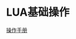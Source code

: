 # LUA基础操作  
[操作手册](https://www.runoob.com/lua/lua-file-io.html#:~:text=Lua%20I%2FO%20%E5%BA%93%E7%94%A8%E4%BA%8E%E8%AF%BB%E5%8F%96%E5%92%8C%E5%A4%84%E7%90%86%E6%96%87%E4%BB%B6%E3%80%82%20%E5%88%86%E4%B8%BA%E7%AE%80%E5%8D%95%E6%A8%A1%E5%BC%8F%EF%BC%88%E5%92%8CC%E4%B8%80%E6%A0%B7%EF%BC%89%E3%80%81%E5%AE%8C%E5%85%A8%E6%A8%A1%E5%BC%8F%E3%80%82%20%E7%AE%80%E5%8D%95%E6%A8%A1%E5%BC%8F%EF%BC%88simple%20model%EF%BC%89%E6%8B%A5%E6%9C%89%E4%B8%80%E4%B8%AA%E5%BD%93%E5%89%8D%E8%BE%93%E5%85%A5%E6%96%87%E4%BB%B6%E5%92%8C%E4%B8%80%E4%B8%AA%E5%BD%93%E5%89%8D%E8%BE%93%E5%87%BA%E6%96%87%E4%BB%B6%EF%BC%8C%E5%B9%B6%E4%B8%94%E6%8F%90%E4%BE%9B%E9%92%88%E5%AF%B9%E8%BF%99%E4%BA%9B%E6%96%87%E4%BB%B6%E7%9B%B8%E5%85%B3%E7%9A%84%E6%93%8D%E4%BD%9C%E3%80%82,%E5%AE%8C%E5%85%A8%E6%A8%A1%E5%BC%8F%EF%BC%88complete%20model%EF%BC%89%20%E4%BD%BF%E7%94%A8%E5%A4%96%E9%83%A8%E7%9A%84%E6%96%87%E4%BB%B6%E5%8F%A5%E6%9F%84%E6%9D%A5%E5%AE%9E%E7%8E%B0%E3%80%82%20%E5%AE%83%E4%BB%A5%E4%B8%80%E7%A7%8D%E9%9D%A2%E5%AF%B9%E5%AF%B9%E8%B1%A1%E7%9A%84%E5%BD%A2%E5%BC%8F%EF%BC%8C%E5%B0%86%E6%89%80%E6%9C%89%E7%9A%84%E6%96%87%E4%BB%B6%E6%93%8D%E4%BD%9C%E5%AE%9A%E4%B9%89%E4%B8%BA%E6%96%87%E4%BB%B6%E5%8F%A5%E6%9F%84%E7%9A%84%E6%96%B9%E6%B3%95%20%E7%AE%80%E5%8D%95%E6%A8%A1%E5%BC%8F%E5%9C%A8%E5%81%9A%E4%B8%80%E4%BA%9B%E7%AE%80%E5%8D%95%E7%9A%84%E6%96%87%E4%BB%B6%E6%93%8D%E4%BD%9C%E6%97%B6%E8%BE%83%E4%B8%BA%E5%90%88%E9%80%82%E3%80%82%20%E4%BD%86%E6%98%AF%E5%9C%A8%E8%BF%9B%E8%A1%8C%E4%B8%80%E4%BA%9B%E9%AB%98%E7%BA%A7%E7%9A%84%E6%96%87%E4%BB%B6%E6%93%8D%E4%BD%9C%E7%9A%84%E6%97%B6%E5%80%99%EF%BC%8C%E7%AE%80%E5%8D%95%E6%A8%A1%E5%BC%8F%E5%B0%B1%E6%98%BE%E5%BE%97%E5%8A%9B%E4%B8%8D%E4%BB%8E%E5%BF%83%E3%80%82%20%E4%BE%8B%E5%A6%82%E5%90%8C%E6%97%B6%E8%AF%BB%E5%8F%96%E5%A4%9A%E4%B8%AA%E6%96%87%E4%BB%B6%E8%BF%99%E6%A0%B7%E7%9A%84%E6%93%8D%E4%BD%9C%EF%BC%8C%E4%BD%BF%E7%94%A8%E5%AE%8C%E5%85%A8%E6%A8%A1%E5%BC%8F%E5%88%99%E8%BE%83%E4%B8%BA%E5%90%88%E9%80%82%E3%80%82)